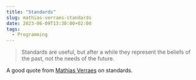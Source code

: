 ```yaml
---
title: "Standards"
slug: mathias-verraes-standards
date: 2023-06-09T13:30:00+02:00
tags:
  - Programming
---
```


> Standards are useful, but after a while they represent the beliefs of the past, not the needs of the future.

A good quote from [Mathias Verraes](https://twitter.com/mathiasverraes/status/1576448052252250112) on standards.
